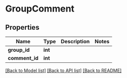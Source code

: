 # GroupComment

## Properties
Name | Type | Description | Notes
------------ | ------------- | ------------- | -------------
**group_id** | **int** |  | 
**comment_id** | **int** |  | 

[[Back to Model list]](../README.md#documentation-for-models) [[Back to API list]](../README.md#documentation-for-api-endpoints) [[Back to README]](../README.md)


